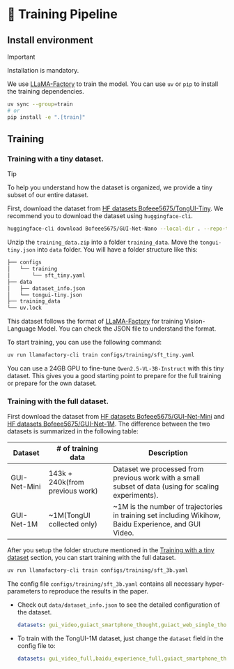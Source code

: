 # 🔧 Training Pipeline
## Install environment
> [!IMPORTANT]
> Installation is mandatory.

We use [LLaMA-Factory](https://github.com/hiyouga/LLaMA-Factory) to train the model. You can use `uv` or `pip` to install the training dependencies.

```bash
uv sync --group=train
# or 
pip install -e ".[train]"
```
## Training

### Training with a tiny dataset.
> [!TIP]
> To help you understand how the dataset is organized, we provide a tiny subset of our entire dataset.

First, download the dataset from [HF datasets Bofeee5675/TongUI-Tiny](https://huggingface.co/datasets/Bofeee5675/GUI-Net-Nano). We recommend you to download the dataset using `huggingface-cli`.
```bash
huggingface-cli download Bofeee5675/GUI-Net-Nano --local-dir . --repo-type dataset
```

Unzip the `training_data.zip` into a folder `training_data`. Move the `tongui-tiny.json` into `data` folder. You will have a folder structure like this:
```bash
├── configs
│   └── training
│       └── sft_tiny.yaml
├── data
│   ├── dataset_info.json
│   └── tongui-tiny.json
├── training_data 
└── uv.lock
```

This dataset follows the format of [LLaMA-Factory](https://github.com/hiyouga/LLaMA-Factory) for training Vision-Language Model. You can check the JSON file to understand the format.

To start training, you can use the following command:
```bash
uv run llamafactory-cli train configs/training/sft_tiny.yaml
```
You can use a 24GB GPU to fine-tune `Qwen2.5-VL-3B-Instruct` with this tiny dataset. This gives you a good starting point to prepare for the full training or prepare for the own dataset.

### Training with the full dataset.

First download the dataset from [HF datasets Bofeee5675/GUI-Net-Mini](https://huggingface.co/datasets/Bofeee5675/GUI-Net-Mini) and [HF datasets Bofeee5675/GUI-Net-1M](https://huggingface.co/datasets/Bofeee5675/GUI-Net-1M). The difference between the two datasets is summarized in the following table:

| Dataset | # of training data | Description |
|---------|--------------------|----------------------|
| GUI-Net-Mini | 143k + 240k(from previous work) | Dataset we processed from previous work with a small subset of data (using for scaling experiments). |
| GUI-Net-1M | ~1M(TongUI collected only) | ~1M is the number of trajectories in training set including Wikihow, Baidu Experience, and GUI Video. |

After you setup the folder structure mentioned in the [Training with a tiny dataset](#training-with-a-tiny-dataset) section, you can start training with the full dataset.

```bash
uv run llamafactory-cli train configs/training/sft_3b.yaml
```
The config file `configs/training/sft_3b.yaml` contains all necessary hyper-parameters to reproduce the results in the paper.

- Check out `data/dataset_info.json` to see the detailed configuration of the dataset.
    ```yaml
    datasets: gui_video,guiact_smartphone_thought,guiact_web_single_thought,guiact_web_multi_thought,showui-desktop-augmented,showui-web,amex-ele,amex-func,aitw_with_thoughts,miniwob_with_thoughts,mind2web_with_thoughts,wikihow_v2,baidu_jingyan_train
    ```

- To train with the TongUI-1M dataset, just change the `dataset` field in the config file to:
    ```yaml
    datasets: gui_video_full,baidu_experience_full,guiact_smartphone_thought,guiact_web_single_thought,guiact_web_multi_thought,showui-desktop-augmented,showui-web,amex-ele,amex-func,mind2web_with_thoughtsx3,wikihow_v3
    ```